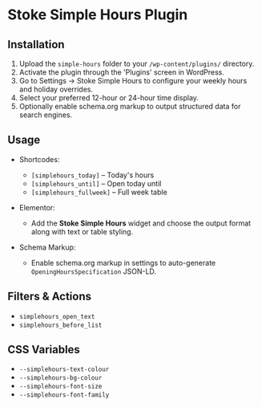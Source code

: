 # Stoke Simple Hours Plugin

## Installation

1. Upload the `simple-hours` folder to your `/wp-content/plugins/` directory.
2. Activate the plugin through the 'Plugins' screen in WordPress.
3. Go to Settings → Stoke Simple Hours to configure your weekly hours and holiday overrides.
4. Select your preferred 12-hour or 24-hour time display.
5. Optionally enable schema.org markup to output structured data for search engines.

## Usage

- Shortcodes:
  - `[simplehours_today]` – Today's hours
  - `[simplehours_until]` – Open today until
  - `[simplehours_fullweek]` – Full week table

- Elementor:
  - Add the **Stoke Simple Hours** widget and choose the output format along with text or table styling.

- Schema Markup:
  - Enable schema.org markup in settings to auto-generate `OpeningHoursSpecification` JSON-LD.


## Filters & Actions

- `simplehours_open_text`
- `simplehours_before_list`

## CSS Variables

- `--simplehours-text-colour`
- `--simplehours-bg-colour`
- `--simplehours-font-size`
- `--simplehours-font-family`
